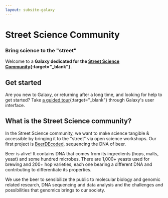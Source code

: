 ```yaml
---
layout: subsite-galaxy
---
```


# Street Science Community
### Bring science to the "street"


Welcome to a **Galaxy dedicated for the [Street Science Community](https://streetscience.community/){:target="_blank"}**.

## Get started

Are you new to Galaxy, or returning after a long time, and looking for help to get started? Take [a guided tour](https://metagenomics.usegalaxy.eu/tours/core.galaxy_ui){:target="_blank"} through Galaxy's user interface.

## What is the Street Science community?

In the Street Science community, we want to make science tangible & accessible by bringing it to the "street" via open science workshops. Our first project is [BeerDEcoded](https://streetscience.community/projects/beerdecoded/), sequencing the DNA of beer. 

Beer is alive! It contains DNA that comes from its ingredients (hops, malts, yeast) and some hundred microbes. There are 1,000+ yeasts used for brewing and 200+ hop varieties, each one bearing a different DNA and contributing to differentiate its properties.

We use the beer to sensibilize the public to molecular biology and genomic related research, DNA sequencing and data analysis and the challenges and possibilities that genomics brings to our society.
